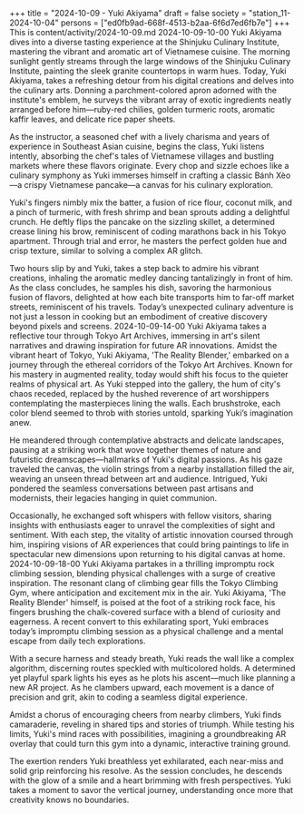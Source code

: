 +++
title = "2024-10-09 - Yuki Akiyama"
draft = false
society = "station_11-2024-10-04"
persons = ["ed0fb9ad-668f-4513-b2aa-6f6d7ed6fb7e"]
+++
This is content/activity/2024-10-09.md
2024-10-09-10-00
Yuki Akiyama dives into a diverse tasting experience at the Shinjuku Culinary Institute, mastering the vibrant and aromatic art of Vietnamese cuisine.
The morning sunlight gently streams through the large windows of the Shinjuku Culinary Institute, painting the sleek granite countertops in warm hues. Today, Yuki Akiyama, takes a refreshing detour from his digital creations and delves into the culinary arts. Donning a parchment-colored apron adorned with the institute's emblem, he surveys the vibrant array of exotic ingredients neatly arranged before him—ruby-red chilies, golden turmeric roots, aromatic kaffir leaves, and delicate rice paper sheets.

As the instructor, a seasoned chef with a lively charisma and years of experience in Southeast Asian cuisine, begins the class, Yuki listens intently, absorbing the chef's tales of Vietnamese villages and bustling markets where these flavors originate. Every chop and sizzle echoes like a culinary symphony as Yuki immerses himself in crafting a classic Bánh Xèo—a crispy Vietnamese pancake—a canvas for his culinary exploration.

Yuki's fingers nimbly mix the batter, a fusion of rice flour, coconut milk, and a pinch of turmeric, with fresh shrimp and bean sprouts adding a delightful crunch. He deftly flips the pancake on the sizzling skillet, a determined crease lining his brow, reminiscent of coding marathons back in his Tokyo apartment. Through trial and error, he masters the perfect golden hue and crisp texture, similar to solving a complex AR glitch.

Two hours slip by and Yuki, takes a step back to admire his vibrant creations, inhaling the aromatic medley dancing tantalizingly in front of him. As the class concludes, he samples his dish, savoring the harmonious fusion of flavors, delighted at how each bite transports him to far-off market streets, reminiscent of his travels. Today’s unexpected culinary adventure is not just a lesson in cooking but an embodiment of creative discovery beyond pixels and screens.
2024-10-09-14-00
Yuki Akiyama takes a reflective tour through Tokyo Art Archives, immersing in art's silent narratives and drawing inspiration for future AR innovations.
Amidst the vibrant heart of Tokyo, Yuki Akiyama, 'The Reality Blender,' embarked on a journey through the ethereal corridors of the Tokyo Art Archives. Known for his mastery in augmented reality, today would shift his focus to the quieter realms of physical art. As Yuki stepped into the gallery, the hum of city's chaos receded, replaced by the hushed reverence of art worshippers contemplating the masterpieces lining the walls. Each brushstroke, each color blend seemed to throb with stories untold, sparking Yuki’s imagination anew.

He meandered through contemplative abstracts and delicate landscapes, pausing at a striking work that wove together themes of nature and futuristic dreamscapes—hallmarks of Yuki's digital passions. As his gaze traveled the canvas, the violin strings from a nearby installation filled the air, weaving an unseen thread between art and audience. Intrigued, Yuki pondered the seamless conversations between past artisans and modernists, their legacies hanging in quiet communion.

Occasionally, he exchanged soft whispers with fellow visitors, sharing insights with enthusiasts eager to unravel the complexities of sight and sentiment. With each step, the vitality of artistic innovation coursed through him, inspiring visions of AR experiences that could bring paintings to life in spectacular new dimensions upon returning to his digital canvas at home.
2024-10-09-18-00
Yuki Akiyama partakes in a thrilling impromptu rock climbing session, blending physical challenges with a surge of creative inspiration.
The resonant clang of climbing gear fills the Tokyo Climbing Gym, where anticipation and excitement mix in the air. Yuki Akiyama, 'The Reality Blender' himself, is poised at the foot of a striking rock face, his fingers brushing the chalk-covered surface with a blend of curiosity and eagerness. A recent convert to this exhilarating sport, Yuki embraces today’s impromptu climbing session as a physical challenge and a mental escape from daily tech explorations.

With a secure harness and steady breath, Yuki reads the wall like a complex algorithm, discerning routes speckled with multicolored holds. A determined yet playful spark lights his eyes as he plots his ascent—much like planning a new AR project. As he clambers upward, each movement is a dance of precision and grit, akin to coding a seamless digital experience. 

Amidst a chorus of encouraging cheers from nearby climbers, Yuki finds camaraderie, reveling in shared tips and stories of triumph. While testing his limits, Yuki's mind races with possibilities, imagining a groundbreaking AR overlay that could turn this gym into a dynamic, interactive training ground.

The exertion renders Yuki breathless yet exhilarated, each near-miss and solid grip reinforcing his resolve. As the session concludes, he descends with the glow of a smile and a heart brimming with fresh perspectives. Yuki takes a moment to savor the vertical journey, understanding once more that creativity knows no boundaries.
